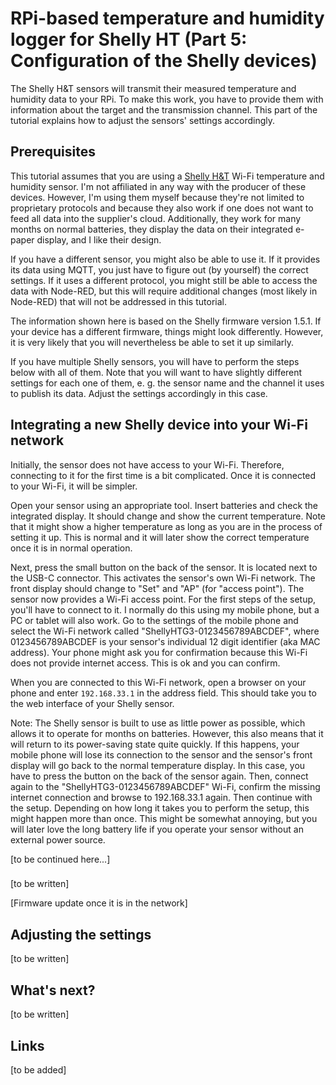# RPi-based temperature and humidity logger for Shelly HT (Part 5: Configuration of the Shelly devices)

The Shelly H&T sensors will transmit their measured temperature and humidity data to your RPi. To make this work, you have to provide them with information about the target and the transmission channel. This part of the tutorial explains how to adjust the sensors' settings accordingly.


## Prerequisites

This tutorial assumes that you are using a [Shelly H&T](https://www.shelly.com/de/products/shelly-h-t-gen3-matte-white) Wi-Fi temperature and humidity sensor. I'm not affiliated in any way with the producer of these devices. However, I'm using them myself because they're not limited to proprietary protocols and because they also work if one does not want to feed all data into the supplier's cloud. Additionally, they work for many months on normal batteries, they display the data on their integrated e-paper display, and I like their design.

If you have a different sensor, you might also be able to use it. If it provides its data using MQTT, you just have to figure out (by yourself) the correct settings. If it uses a different protocol, you might still be able to access the data with Node-RED, but this will require additional changes (most likely in Node-RED) that will not be addressed in this tutorial.

The information shown here is based on the Shelly firmware version 1.5.1. If your device has a different firmware, things might look differently. However, it is very likely that you will nevertheless be able to set it up similarly.

If you have multiple Shelly sensors, you will have to perform the steps below with all of them. Note that you will want to have slightly different settings for each one of them, e. g. the sensor name and the channel it uses to publish its data. Adjust the settings accordingly in this case.


## Integrating a new Shelly device into your Wi-Fi network

Initially, the sensor does not have access to your Wi-Fi. Therefore, connecting to it for the first time is a bit complicated. Once it is connected to your Wi-Fi, it will be simpler. 

Open your sensor using an appropriate tool. Insert batteries and check the integrated display. It should change and show the current temperature. Note that it might show a higher temperature as long as you are in the process of setting it up. This is normal and it will later show the correct temperature once it is in normal operation.

Next, press the small button on the back of the sensor. It is located next to the USB-C connector. This activates the sensor's own Wi-Fi network. The front display should change to "Set" and "AP" (for "access point"). The sensor now provides a Wi-Fi access point. For the first steps of the setup, you'll have to connect to it. I normally do this using my mobile phone, but a PC or tablet will also work. Go to the settings of the mobile phone and select the Wi-Fi network called "ShellyHTG3-0123456789ABCDEF", where 0123456789ABCDEF is your sensor's individual 12 digit identifier (aka MAC address). Your phone might ask you for confirmation because this Wi-Fi does not provide internet access. This is ok and you can confirm.

When you are connected to this Wi-Fi network, open a browser on your phone and enter `192.168.33.1` in the address field. This should take you to the web interface of your Shelly sensor.

Note: The Shelly sensor is built to use as little power as possible, which allows it to operate for months on batteries. However, this also means that it will return to its power-saving state quite quickly. If this happens, your mobile phone will lose its connection to the sensor and the sensor's front display will go back to the normal temperature display. In this case, you have to press the button on the back of the sensor again. Then, connect again to the "ShellyHTG3-0123456789ABCDEF" Wi-Fi, confirm the missing internet connection and browse to 192.168.33.1 again. Then continue with the setup. Depending on how long it takes you to perform the setup, this might happen more than once. This might be somewhat annoying, but you will later love the long battery life if you operate your sensor without an external power source.

[to be continued here...]

### 

[to be written]

[Firmware update once it is in the network]


## Adjusting the settings

[to be written]


## What's next?

[to be written]


## Links

[to be added]

